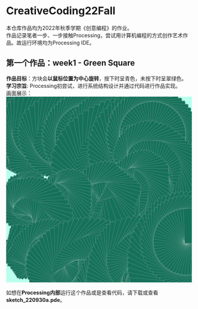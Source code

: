 # CreativeCoding22Fall
本仓库作品均为2022年秋季学期《创意编程》的作业。  
作品记录笔者一步、一步接触Processing，尝试用计算机编程的方式创作艺术作品。故运行环境均为Processing IDE。  

## 第一个作品：week1 - Green Square

**作品目标**：方块会**以鼠标位置为中心旋转**，按下时呈青色，未按下时呈翠绿色。  
**学习宗旨**: Processing初尝试，进行系统结构设计并通过代码进行作品实现。  
画面展示：  
![image](https://github.com/Lia1007/CreativeCoding22Fall/blob/main/ImageSources/Green%20Square%201.png)

如想在**Processing内部**运行这个作品或是查看代码，请下载或查看**sketch_220930a.pde**。  


